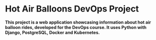 # Hot Air Balloons DevOps Project

**This project is a web application showcasing information about hot air balloon rides, developed for the DevOps course. It uses Python with Django, PostgreSQL, Docker and Kubernetes.**
